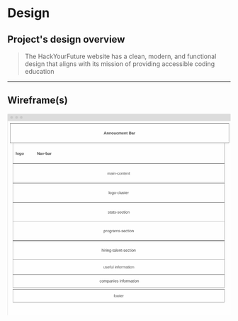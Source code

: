 # Design

## Project's design overview

> The HackYourFuture website has a clean, modern, and functional design that
> aligns with its mission of providing accessible coding education

<!-- give an overview of your project's design -->
<!-- describe the reasoning behind your group's design and wireframe -->
<!-- include other centralized decisions like fonts, palates, ... -->

---

## Wireframe(s)

>

![HYF Design](./design-hyf.png)

<!-- provide a link to your wireframe documenting on Figma, or wherever it is -->
